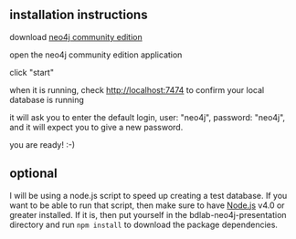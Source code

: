 ## installation instructions

download [neo4j community edition](https://neo4j.com/download/community-edition/)

open the neo4j community edition application

click "start"

when it is running, check [http://localhost:7474](http://localhost:7474) to confirm your local database is running

it will ask you to enter the default login, user: "neo4j", password: "neo4j", and it will expect you to give a new password.

you are ready! :-)

## optional

I will be using a node.js script to speed up creating a test database. If you want to be able to run that script, then make sure to have [Node.js](https://nodejs.org/) v4.0 or greater installed. If it is, then put yourself in the bdlab-neo4j-presentation directory and run `npm install` to download the package dependencies.

